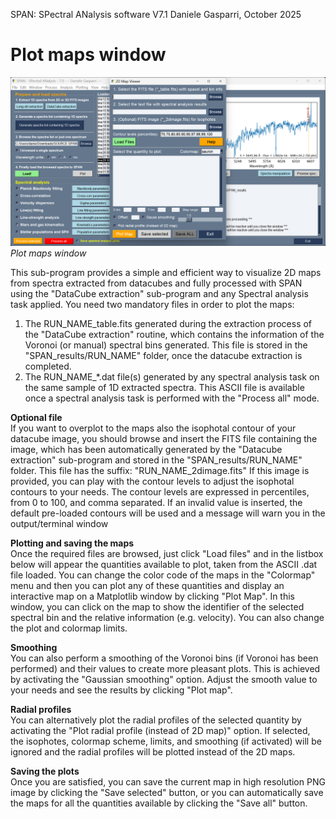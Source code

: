 SPAN: SPectral ANalysis software V7.1
Daniele Gasparri, October 2025


# Plot maps window #

![Plot maps](img/map_plotting.png)
*Plot maps window*


This sub-program provides a simple and efficient way to visualize 2D maps from spectra extracted from datacubes and fully processed with SPAN using the "DataCube extraction" sub-program and any Spectral analysis task applied.
You need two mandatory files in order to plot the maps:

1. The RUN_NAME_table.fits generated during the extraction process of the "DataCube extraction" routine, which contains the information of the Voronoi (or manual) spectral bins generated. This file is stored in the "SPAN_results/RUN_NAME" folder, once the datacube extraction is completed.
2. The RUN_NAME_*.dat file(s) generated by any spectral analysis task on the same sample of 1D extracted spectra. This ASCII file is available once a spectral analysis task is performed with the "Process all" mode. 

**Optional file**  
If you want to overplot to the maps also the isophotal contour of your datacube image, you should browse and insert the FITS file containing the image, which has been automatically generated by the "Datacube extraction" sub-program and stored in the "SPAN_results/RUN_NAME" folder. This file has the suffix: "RUN_NAME_2dimage.fits"
If this image is provided, you can play with the contour levels to adjust the isophotal contours to your needs. The contour levels are expressed in percentiles, from 0 to 100, and comma separated. If an invalid value is inserted, the default pre-loaded contours will be used and a message will warn you in the output/terminal window  

**Plotting and saving the maps**  
Once the required files are browsed, just click "Load files" and in the listbox below will appear the quantities available to plot, taken from the ASCII .dat file loaded. You can change the color code of the maps in the "Colormap" menu and then you can plot any of these quantities and display an interactive map on a Matplotlib window by clicking "Plot Map". In this window, you can click on the map to show the identifier of the selected spectral bin and the relative information (e.g. velocity). You can also change the plot and colormap limits.

**Smoothing**  
You can also perform a smoothing of the Voronoi bins (if Voronoi has been performed) and their values to create more pleasant plots. This is achieved by activating the "Gaussian smoothing" option. Adjust the smooth value to your needs and see the results by clicking "Plot map".


**Radial profiles**  
You can alternatively plot the radial profiles of the selected quantity by activating the "Plot radial profile (instead of 2D map)" option. If selected, the isophotes, colormap scheme, limits, and smoothing (if activated) will be ignored and the radial profiles will be plotted instead of the 2D maps.


**Saving the plots**  
Once you are satisfied, you can save the current map in high resolution PNG image by clicking the "Save selected" button, or you can automatically save the maps for all the quantities available by clicking the "Save all" button.


